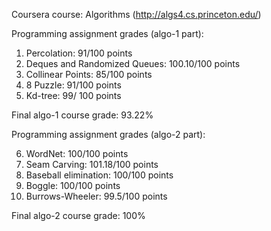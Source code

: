 Coursera course: Algorithms (http://algs4.cs.princeton.edu/)

Programming assignment grades (algo-1 part):

1) Percolation: 91/100 points 
2) Deques and Randomized Queues: 100.10/100 points
3) Collinear Points: 85/100 points
4) 8 Puzzle: 91/100 points 
5) Kd-tree: 99/ 100 points

Final algo-1 course grade: 93.22%

Programming assignment grades (algo-2 part):

6) WordNet: 100/100 points
7) Seam Carving: 101.18/100 points
8) Baseball elimination: 100/100 points
9) Boggle: 100/100 points
10) Burrows-Wheeler: 99.5/100 points

Final algo-2 course grade: 100%
